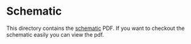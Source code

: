 # Schematic

This directory contains the [schematic](./schematic.pdf) PDF. If you want to checkout the schematic easily you can view the pdf.
